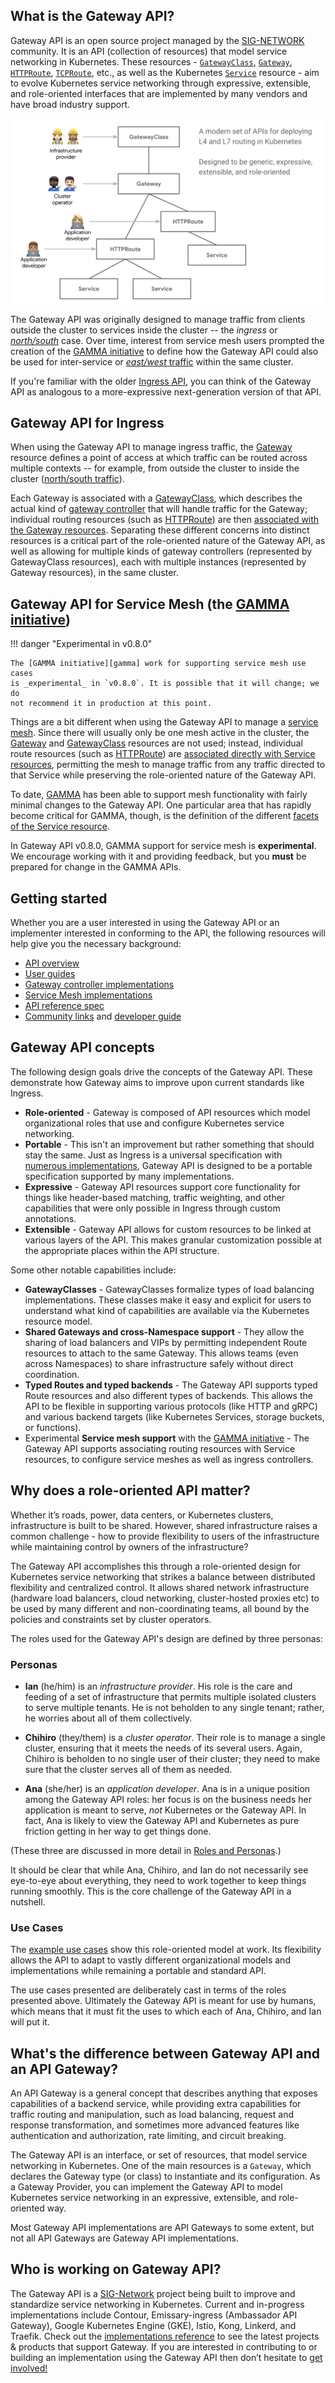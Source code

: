 ## What is the Gateway API?

Gateway API is an open source project managed by the
[SIG-NETWORK][sig-network] community. It is an API (collection of resources)
that model service networking in Kubernetes. These resources -
[`GatewayClass`][GatewayClass], [`Gateway`][Gateway],
[`HTTPRoute`][HTTPRoute], [`TCPRoute`][TCPRoute], etc., as well as the
Kubernetes [`Service`][Service] resource - aim to evolve Kubernetes service
networking through expressive, extensible, and role-oriented interfaces that
are implemented by many vendors and have broad industry support.

[GatewayClass]: /api-types/gatewayclass
[Gateway]: /api-types/gateway
[HTTPRoute]: /api-types/httproute
[TCPRoute]: /concepts/api-overview/#tcproute-and-udproute
[Service]: https://kubernetes.io/docs/concepts/services-networking/service/

![Gateway API Model](./images/api-model.png)

The Gateway API was originally designed to manage traffic from clients outside
the cluster to services inside the cluster -- the _ingress_ or
[_north/south_][north/south traffic] case. Over time, interest from service
mesh users prompted the creation of the [GAMMA initiative][gamma] to define
how the Gateway API could also be used for inter-service or [_east/west_
traffic][east/west traffic] within the same cluster.

If you're familiar with the older [Ingress API], you can think of the Gateway
API as analogous to a more-expressive next-generation version of that API.

## Gateway API for Ingress <a name="for-ingress"></a>

When using the Gateway API to manage ingress traffic, the [Gateway] resource
defines a point of access at which traffic can be routed across multiple
contexts -- for example, from outside the cluster to inside the cluster
([north/south traffic]).

Each Gateway is associated with a [GatewayClass], which describes the actual
kind of [gateway controller] that will handle traffic for the Gateway;
individual routing resources (such as [HTTPRoute]) are then [associated with
the Gateway resources][gateway-attachment]. Separating these different
concerns into distinct resources is a critical part of the role-oriented
nature of the Gateway API, as well as allowing for multiple kinds of gateway
controllers (represented by GatewayClass resources), each with multiple
instances (represented by Gateway resources), in the same cluster.

[Ingress API]:https://kubernetes.io/docs/concepts/services-networking/ingress/
[north/south traffic]:/concepts/glossary#northsouth-traffic
[east/west traffic]:/concepts/glossary#eastwest-traffic
[gateway controller]:/concepts/glossary#gateway-controller
[gateway-attachment]:/concepts/api-overview#attaching-routes-to-gateways

## Gateway API for Service Mesh (the [GAMMA initiative][gamma]) <a name="for-service-mesh"></a>

!!! danger "Experimental in v0.8.0"

    The [GAMMA initiative][gamma] work for supporting service mesh use cases
    is _experimental_ in `v0.8.0`. It is possible that it will change; we do
    not recommend it in production at this point.

Things are a bit different when using the Gateway API to manage a [service
mesh][service-mesh]. Since there will usually only be one mesh active in the
cluster, the [Gateway] and [GatewayClass] resources are not used; instead,
individual route resources (such as [HTTPRoute]) are [associated directly with
Service resources][mesh-attachment], permitting the mesh to manage traffic
from any traffic directed to that Service while preserving the role-oriented
nature of the Gateway API.

To date, [GAMMA][gamma] has been able to support mesh functionality with
fairly minimal changes to the Gateway API. One particular area that has
rapidly become critical for GAMMA, though, is the definition of the different
[facets of the Service resource][service-facets].

In Gateway API v0.8.0, GAMMA support for service mesh is **experimental**. We
encourage working with it and providing feedback, but you **must** be prepared
for change in the GAMMA APIs.

[gamma]:/concepts/gamma/
[service-mesh]:/concepts/glossary#service-mesh
[service-facets]:/concepts/service-facets
[mesh-attachment]:/concepts/gamma#gateway-api-for-mesh

## Getting started

Whether you are a user interested in using the Gateway API or an implementer
interested in conforming to the API, the following resources will help give
you the necessary background:

- [API overview](/concepts/api-overview)
- [User guides](/guides)
- [Gateway controller implementations](/implementations#gateways)
- [Service Mesh implementations](/implementations#meshes)
- [API reference spec](/reference/spec)
- [Community links](/contributing/community) and [developer guide](/contributing/devguide)

## Gateway API concepts
The following design goals drive the concepts of the Gateway API. These
demonstrate how Gateway aims to improve upon current standards like Ingress.

- **Role-oriented** - Gateway is composed of API resources which model
organizational roles that use and configure Kubernetes service networking.
- **Portable** - This isn't an improvement but rather something
that should stay the same. Just as Ingress is a universal specification with
[numerous implementations](https://kubernetes.io/docs/concepts/services-networking/ingress-controllers/),
Gateway API is designed to be a portable specification supported by many
implementations.
- **Expressive** - Gateway API resources support core functionality for things
like header-based matching, traffic weighting, and other capabilities that
were only possible in Ingress through custom annotations.
- **Extensible** - Gateway API allows for custom resources to be linked at
various layers of the API. This makes granular customization possible at the
appropriate places within the API structure.

Some other notable capabilities include:

- **GatewayClasses** - GatewayClasses formalize types of load balancing
implementations. These classes make it easy and explicit for users to
understand what kind of capabilities are available via the Kubernetes resource
model.
- **Shared Gateways and cross-Namespace support** - They allow the sharing of
load balancers and VIPs by permitting independent Route resources to attach to
the same Gateway. This allows teams (even across Namespaces) to share
infrastructure safely without direct coordination.
- **Typed Routes and typed backends** - The Gateway API supports typed Route
resources and also different types of backends. This allows the API to be
flexible in supporting various protocols (like HTTP and gRPC) and
various backend targets (like Kubernetes Services, storage buckets, or
functions).
- Experimental **Service mesh support** with the [GAMMA initiative][gamma] -
The Gateway API supports associating routing resources with Service resources,
to configure service meshes as well as ingress controllers.

## Why does a role-oriented API matter?

Whether it’s roads, power, data centers, or Kubernetes clusters,
infrastructure is built to be shared. However, shared infrastructure raises a
common challenge - how to provide flexibility to users of the infrastructure
while maintaining control by owners of the infrastructure?

The Gateway API accomplishes this through a role-oriented design for
Kubernetes service networking that strikes a balance between distributed
flexibility and centralized control. It allows shared network infrastructure
(hardware load balancers, cloud networking, cluster-hosted proxies etc) to be
used by many different and non-coordinating teams, all bound by the policies
and constraints set by cluster operators.

The roles used for the Gateway API's design are defined by three personas:

### Personas

- **Ian** (he/him) is an _infrastructure provider_. His role is the care and
  feeding of a set of infrastructure that permits multiple isolated clusters
  to serve multiple tenants. He is not beholden to any single tenant; rather,
  he worries about all of them collectively.

- **Chihiro** (they/them) is a _cluster operator_. Their role is to manage a
  single cluster, ensuring that it meets the needs of its several users.
  Again, Chihiro is beholden to no single user of their cluster; they need to
  make sure that the cluster serves all of them as needed.

- **Ana** (she/her) is an _application developer_. Ana is in a unique position
  among the Gateway API roles: her focus is on the business needs her
  application is meant to serve, _not_ Kubernetes or the Gateway API. In fact,
  Ana is likely to view the Gateway API and Kubernetes as pure friction
  getting in her way to get things done.

(These three are discussed in more detail in [Roles and
Personas](/concepts/roles-and-personas).)

It should be clear that while Ana, Chihiro, and Ian do not necessarily see
eye-to-eye about everything, they need to work together to keep things running
smoothly. This is the core challenge of the Gateway API in a nutshell.

### Use Cases

The [example use cases][use-cases] show this role-oriented model at work. Its
flexibility allows the API to adapt to vastly different organizational models
and implementations while remaining a portable and standard API.

The use cases presented are deliberately cast in terms of the roles presented
above. Ultimately the Gateway API is meant for use by humans, which means that
it must fit the uses to which each of Ana, Chihiro, and Ian will put it.

[use-cases]:/concepts/use-cases

## What's the difference between Gateway API and an API Gateway?

An API Gateway is a general concept that describes anything that exposes
capabilities of a backend service, while providing extra capabilities for
traffic routing and manipulation, such as load balancing, request and response
transformation, and sometimes more advanced features like authentication and
authorization, rate limiting, and circuit breaking.

The Gateway API is an interface, or set of resources, that model service
networking in Kubernetes. One of the main resources is a `Gateway`, which
declares the Gateway type (or class) to instantiate and its configuration. As
a Gateway Provider, you can implement the Gateway API to model Kubernetes
service networking in an expressive, extensible, and role-oriented way.

Most Gateway API implementations are API Gateways to some extent, but not all
API Gateways are Gateway API implementations.

## Who is working on Gateway API?

The Gateway API is a
[SIG-Network](https://github.com/kubernetes/community/tree/master/sig-network)
project being built to improve and standardize service networking in
Kubernetes. Current and in-progress implementations include Contour,
Emissary-ingress (Ambassador API Gateway), Google Kubernetes Engine (GKE),
Istio, Kong, Linkerd, and Traefik. Check out the [implementations
reference](implementations.md) to see the latest projects & products that
support Gateway. If you are interested in contributing to or building an
implementation using the Gateway API then don’t hesitate to [get
involved!](/contributing/community)

[sig-network]: https://github.com/kubernetes/community/tree/master/sig-network

